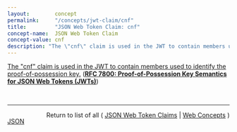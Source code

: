 ```yaml
---
layout:        concept
permalink:     "/concepts/jwt-claim/cnf"
title:         "JSON Web Token Claim: cnf"
concept-name:  JSON Web Token Claim
concept-value: cnf
description: "The \"cnf\" claim is used in the JWT to contain members used to identify the proof-of-possession key."
---
```


[The "cnf" claim is used in the JWT to contain members used to identify the proof-of-possession key.](http://tools.ietf.org/html/rfc7800#section-3.1 "Read documentation for JSON Web Token Claim &#34;cnf&#34;") (**[RFC 7800: Proof-of-Possession Key Semantics for JSON Web Tokens (JWTs)](/specs/IETF/RFC/7800 "This specification describes how to declare in a JSON Web Token (JWT) that the presenter of the JWT possesses a particular proof-of-possession key and how the recipient can cryptographically confirm proof of possession of the key by the presenter. Being able to prove possession of a key is also sometimes described as the presenter being a holder-of-key.")**)

<br/>
<hr/>

<p style="float : left"><a href="./cnf.json" title="JSON representing this particular Web Concept value">JSON</a></p>
<p style="text-align: right">Return to list of all ( <a href="../jwt-claim/">JSON Web Token Claims</a> | <a href="../">Web Concepts</a> )</p>

